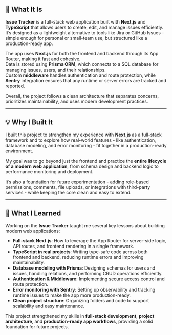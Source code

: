 ## 🧩 What It Is

**Issue Tracker** is a full-stack web application built with **Next.js** and **TypeScript** that allows users to create, edit, and manage issues efficiently.  
It’s designed as a lightweight alternative to tools like Jira or GitHub Issues - simple enough for personal or small-team use, but structured like a production-ready app.

The app uses **Next.js** for both the frontend and backend through its App Router, making it fast and cohesive.  
Data is stored using **Prisma ORM**, which connects to a SQL database for managing issues, users, and their relationships.  
Custom **middleware** handles authentication and route protection, while **Sentry** integration ensures that any runtime or server errors are tracked and reported.

Overall, the project follows a clean architecture that separates concerns, prioritizes maintainability, and uses modern development practices.

---

## 💡 Why I Built It

I built this project to strengthen my experience with **Next.js** as a full-stack framework and to explore how real-world features - like authentication, database modeling, and error monitoring - fit together in a production-ready environment.  

My goal was to go beyond just the frontend and practice the **entire lifecycle of a modern web application**, from schema design and backend logic to performance monitoring and deployment.  

It’s also a foundation for future experimentation - adding role-based permissions, comments, file uploads, or integrations with third-party services - while keeping the core clean and easy to extend.

---

## 🧠 What I Learned

Working on the **Issue Tracker** taught me several key lessons about building modern web applications:

- **Full-stack Next.js**: How to leverage the App Router for server-side logic, API routes, and frontend rendering in a single framework.  
- **TypeScript in real projects**: Writing type-safe code across both frontend and backend, reducing runtime errors and improving maintainability.  
- **Database modeling with Prisma**: Designing schemas for users and issues, handling relations, and performing CRUD operations efficiently.  
- **Authentication & Middleware**: Implementing secure access control and route protection.  
- **Error monitoring with Sentry**: Setting up observability and tracking runtime issues to make the app more production-ready.  
- **Clean project structure**: Organizing folders and code to support scalability and easy maintenance.  

This project strengthened my skills in **full-stack development**, **project architecture**, and **production-ready app workflows**, providing a solid foundation for future projects.

